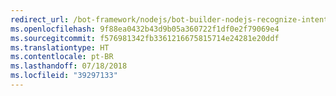 ```yaml
---
redirect_url: /bot-framework/nodejs/bot-builder-nodejs-recognize-intent-messages
ms.openlocfilehash: 9f88ea0432b43d9b05a360722f1df0e2f79069e4
ms.sourcegitcommit: f576981342fb3361216675815714e24281e20ddf
ms.translationtype: HT
ms.contentlocale: pt-BR
ms.lasthandoff: 07/18/2018
ms.locfileid: "39297133"
---
```

